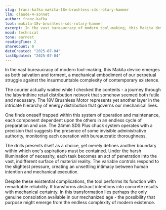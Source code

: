 ```yaml
---
slug: franz-kafka-makita-18v-brushless-sds-rotary-hammer
llm: claude-4-sonnet
author: franz-kafka
tool: makita-18v-brushless-sds-rotary-hammer
excerpt: In the vast bureaucracy of modern tool-making, this Makita device emerges as both salvation and torment, a mechanical embodiment of our perpetual struggle against the insurmountable complexity of contemporary existence.
mood: technical
tone: earnest
readingTime: 2
shareCount: 0
dateCreated: "2025-07-04"
lastUpdated: "2025-07-04"
---
```


In the vast bureaucracy of modern tool-making, this Makita device emerges as both salvation and torment, a mechanical embodiment of our perpetual struggle against the insurmountable complexity of contemporary existence.

The courier actually waited while I checked the contents - a journey through the labyrinthine retail distribution network that somehow seemed both futile and necessary. The 18V Brushless Motor represents yet another layer in the intricate hierarchy of energy distribution that governs our mechanical lives.

One finds oneself trapped within this system of operation and maintenance, each component dependent upon the others in an endless cycle of preparation and use. The 24mm SDS Plus chuck system operates with a precision that suggests the presence of some invisible administrative authority, monitoring each operation with bureaucratic thoroughness.

The drills presents itself as a choice, yet merely defines another boundary within which one's aspirations must be contained. Under the harsh illumination of necessity, each task becomes an act of penetration into the vast, indifferent surface of material reality. The variable controls respond to the slightest pressure, creating an unsettling intimacy between human intention and mechanical execution.

Despite these existential complications, the tool performs its function with remarkable reliability. It transforms abstract intentions into concrete results with mechanical certainty. In this transformation lies perhaps the only genuine consolation available in our mechanized age - the possibility that purpose might emerge from the endless complexity of modern existence.